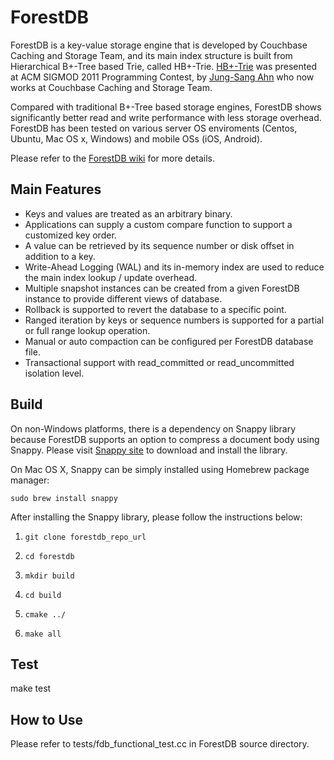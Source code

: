 # ForestDB

ForestDB is a key-value storage engine that is developed by Couchbase Caching and Storage Team, and its main index structure is built from Hierarchical B+-Tree based Trie, called HB+-Trie. [HB+-Trie](http://db.csail.mit.edu/sigmod11contest/sigmod_2011_contest_poster_jungsang_ahn.pdf) was presented at ACM SIGMOD 2011 Programming Contest, by [Jung-Sang Ahn](http://cagsky.kaist.ac.kr/jsahn/) who now works at Couchbase Caching and Storage Team.

Compared with traditional B+-Tree based storage engines, ForestDB shows significantly better read and write performance with less storage overhead. ForestDB has been tested on various server OS enviroments (Centos, Ubuntu, Mac OS x, Windows) and mobile OSs (iOS, Android).

Please refer to the [ForestDB wiki](https://github.com/couchbaselabs/forestdb/wiki) for more details.

## Main Features

- Keys and values are treated as an arbitrary binary.
- Applications can supply a custom compare function to support a customized key order.
- A value can be retrieved by its sequence number or disk offset in addition to a key.
- Write-Ahead Logging (WAL) and its in-memory index are used to reduce the main index lookup / update overhead.
- Multiple snapshot instances can be created from a given ForestDB instance to provide different views of database.
- Rollback is supported to revert the database to a specific point.
- Ranged iteration by keys or sequence numbers is supported for a partial or full range lookup operation.
- Manual or auto compaction can be configured per ForestDB database file.
- Transactional support with read\_committed or read\_uncommitted isolation level.

## Build

On non-Windows platforms, there is a dependency on Snappy library because ForestDB supports an option to compress a document body using Snappy.
Please visit [Snappy site](https://code.google.com/p/snappy/) to download and install the library.

On Mac OS X, Snappy can be simply installed using Homebrew package manager:

`sudo brew install snappy`

After installing the Snappy library, please follow the instructions below:

1) `git clone forestdb_repo_url`

2) `cd forestdb`

3) `mkdir build`

4) `cd build`

5) `cmake ../`

6) `make all`

## Test

make test

## How to Use

Please refer to tests/fdb\_functional\_test.cc in ForestDB source directory.
